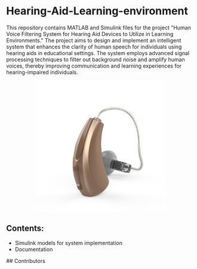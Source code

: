 # Hearing-Aid-Learning-environment

This repository contains MATLAB and Simulink files for the project "Human Voice Filtering System for Hearing Aid Devices to Utilize in Learning Environments." The project aims to design and implement an intelligent system that enhances the clarity of human speech for individuals using hearing aids in educational settings. The system employs advanced signal processing techniques to filter out background noise and amplify human voices, thereby improving communication and learning experiences for hearing-impaired individuals.

<div align="center">
  <img src="Hearing%20Aid.jpg" alt="Hearing Aid" width="350"/>
</div>

## Contents:
<ul>
  <li>Simulink models for system implementation</li>
  <li>Documentation</li>
</ul>
## Contributors
